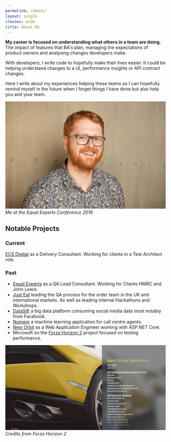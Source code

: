```yaml
---
permalink: /about/
layout: single
classes: wide
title: About Me
---
```


__My career is focused on understanding what others in a team are doing.__ The impact
of features that BA's plan, managing the expectations of product owners and analysing changes developers make.

With developers, I write code to hopefully make their lives easier. It could be helping
understand changes to a UI, performance insights or API contract changes.

Here I write about my experiences helping these teams so I can hopefully
remind myself in the future when I forget things I have done but
also help you and your team.

![Me at the Equal Experts Conference 2019](/assets/img/about/me.jpg)
_Me at the Equal Experts Conference 2019_

## Notable Projects

### Current

[ECS Digital](https://ecs.co.uk/digital-engineering/) as a Delivery Consultant.
Working for clients in a Test Architect role.

### Past

  * [Equal Experts](https://www.equalexperts.com/) as a QA Lead Consultant.
  Working for Clients HMRC and John Lewis.
  * [Just Eat](https://www.just-eat.co.uk/) leading the QA process for the order team 
  in the UK and international markets. As well as leading internal Hackathons and Workshops.
  * [DataSift](http://datasift.com) a big data platform consuming social media data
  most notably from Facebook.
  * [Numero](http://www.thisisnumero.com) a machine learning application
  for call centre agents.
  * [New Orbit](https://www.neworbit.co.uk) as a Web Application Engineer
  working with ASP.NET Core.
  * Microsoft on the [Forza Horizon 2](http://www.forzamotorsport.net/en-us/games/fh2) project focused on testing performance.
  

![Credits from Forza Horizon 2](/assets/img/2015/06/10320914_10152286990287251_1792010311105007939_o.jpg)
_Credits from Forza Horizon 2_
